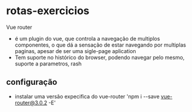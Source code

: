 # rotas-exercicios

Vue router
- é um plugin do vue, que controla a navegação de multiplos componentes, o que dá a sensação de estar navegando por multiplas paginas, apesar de ser uma sigle-page aplication
- Tem suporte no histórico do browser, podendo navegar pelo mesmo, suporte a parametros, rash

## configuração
- instalar uma versão expecifica do vue-router 'npm i --save vue-router@3.0.2 -E'